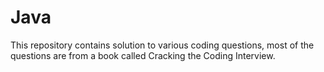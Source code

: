 # Java

This repository contains solution to various coding questions, most of the questions are from a book called Cracking the Coding Interview.
